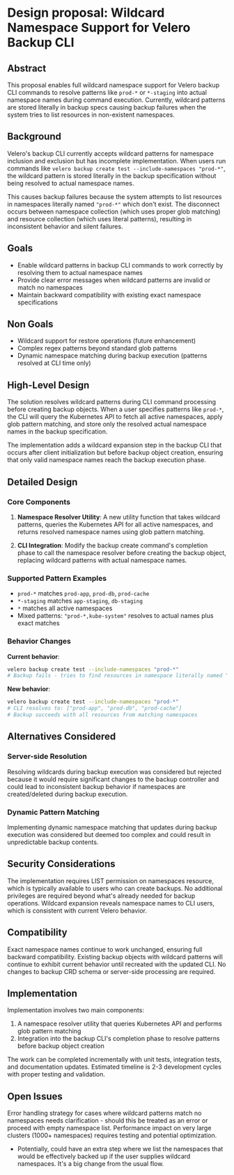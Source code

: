 # Design proposal: Wildcard Namespace Support for Velero Backup CLI

## Abstract

This proposal enables full wildcard namespace support for Velero backup CLI commands to resolve patterns like `prod-*` or `*-staging` into actual namespace names during command execution.
Currently, wildcard patterns are stored literally in backup specs causing backup failures when the system tries to list resources in non-existent namespaces.

## Background

Velero's backup CLI currently accepts wildcard patterns for namespace inclusion and exclusion but has incomplete implementation.
When users run commands like `velero backup create test --include-namespaces "prod-*"`, the wildcard pattern is stored literally in the backup specification without being resolved to actual namespace names.

This causes backup failures because the system attempts to list resources in namespaces literally named `"prod-*"` which don't exist.
The disconnect occurs between namespace collection (which uses proper glob matching) and resource collection (which uses literal patterns), resulting in inconsistent behavior and silent failures.

## Goals

- Enable wildcard patterns in backup CLI commands to work correctly by resolving them to actual namespace names
- Provide clear error messages when wildcard patterns are invalid or match no namespaces
- Maintain backward compatibility with existing exact namespace specifications

## Non Goals

- Wildcard support for restore operations (future enhancement)
- Complex regex patterns beyond standard glob patterns
- Dynamic namespace matching during backup execution (patterns resolved at CLI time only)

## High-Level Design

The solution resolves wildcard patterns during CLI command processing before creating backup objects.
When a user specifies patterns like `prod-*`, the CLI will query the Kubernetes API to fetch all active namespaces, apply glob pattern matching, and store only the resolved actual namespace names in the backup specification.

The implementation adds a wildcard expansion step in the backup CLI that occurs after client initialization but before backup object creation, ensuring that only valid namespace names reach the backup execution phase.

## Detailed Design

### Core Components

1. **Namespace Resolver Utility**: A new utility function that takes wildcard patterns, queries the Kubernetes API for all active namespaces, and returns resolved namespace names using glob pattern matching.

2. **CLI Integration**: Modify the backup create command's completion phase to call the namespace resolver before creating the backup object, replacing wildcard patterns with actual namespace names.

### Supported Pattern Examples

- `prod-*` matches `prod-app`, `prod-db`, `prod-cache`
- `*-staging` matches `app-staging`, `db-staging`  
- `*` matches all active namespaces
- Mixed patterns: `"prod-*,kube-system"` resolves to actual names plus exact matches

### Behavior Changes

**Current behavior**:
```bash
velero backup create test --include-namespaces "prod-*"
# Backup fails - tries to find resources in namespace literally named "prod-*"
```

**New behavior**:
```bash
velero backup create test --include-namespaces "prod-*"
# CLI resolves to: ["prod-app", "prod-db", "prod-cache"]
# Backup succeeds with all resources from matching namespaces
```

## Alternatives Considered

### Server-side Resolution
Resolving wildcards during backup execution was considered but rejected because it would require significant changes to the backup controller and could lead to inconsistent backup behavior if namespaces are created/deleted during backup execution.

### Dynamic Pattern Matching
Implementing dynamic namespace matching that updates during backup execution was considered but deemed too complex and could result in unpredictable backup contents.

## Security Considerations

The implementation requires LIST permission on namespaces resource, which is typically available to users who can create backups.
No additional privileges are required beyond what's already needed for backup operations.
Wildcard expansion reveals namespace names to CLI users, which is consistent with current Velero behavior.

## Compatibility

Exact namespace names continue to work unchanged, ensuring full backward compatibility.
Existing backup objects with wildcard patterns will continue to exhibit current behavior until recreated with the updated CLI.
No changes to backup CRD schema or server-side processing are required.

## Implementation

Implementation involves two main components:
1. A namespace resolver utility that queries Kubernetes API and performs glob pattern matching
2. Integration into the backup CLI's completion phase to resolve patterns before backup object creation

The work can be completed incrementally with unit tests, integration tests, and documentation updates.
Estimated timeline is 2-3 development cycles with proper testing and validation.

## Open Issues

Error handling strategy for cases where wildcard patterns match no namespaces needs clarification - should this be treated as an error or proceed with empty namespace list.
Performance impact on very large clusters (1000+ namespaces) requires testing and potential optimization. 
- Potentially, could have an extra step where we list the namespaces that would be effectively backed up if the user supplies wildcard namespaces. It's a big change from the usual flow.